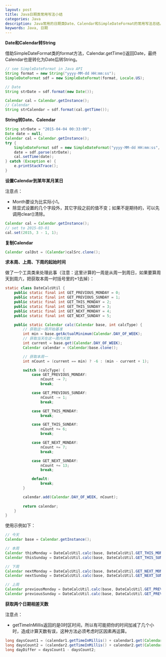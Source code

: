 ```yaml
---
layout: post
title: Java日期类常用写法小结
categories: Java
description: Java常用的日期类Date、Calendar和SimpleDateFormat的常用写法总结。
keywords: Java, 日期
---
```


**Date和Calendar转String**

借助SimpleDateFormat类的format方法，Calendar.getTime()返回Date，最终Calendar也是转化为Date后转String。

```java
// see SimpleDateFormat in Java API
String format = new String("yyyy-MM-dd HH:mm:ss");
SimpleDateFormat sdf = new SimpleDateFormat(format, Locale.US);

// Date
String strDate = sdf.format(new Date());

Calendar cal = Calendar.getInstance();
// Calendar
String strCalendar = sdf.format(cal.getTime());
```

**String转Date、Calendar**

```java
String strDate = "2015-04-04 00:33:00";
Date date = null;
Calendar cal = Calendar.getInstance();
try {
    SimpleDateFormat sdf = new SimpleDateFormat("yyyy-MM-dd HH:mm:ss", Locale.US);
    date = sdf.parse(strDate);
    cal.setTime(date);
} catch (Exception e) {
    e.printStackTrace();
}
```

**设置Calendar到某年某月某日**

注意点：

* Month要设为比实际小1。
* 除显式设置的几个字段外，其它字段之前的值不变；如果不是期待的，可以先调用clear()清除。

```java
Calendar cal = Calendar.getInstance();
// set to 2015-03-01
cal.set(2015, 3 - 1, 1);
```

**复制Calendar**

```java
Calendar calDst = (Calendar)calSrc.clone();
```

**求本周、上周、下周的起始时间**

做了一个工具类来处理此事（注意：这里计算的一周是从周一到周日，如果要算周天到周六，把获取本周一时括号里的+1去掉）：

```java
static class DateCalcUtil {
    public static final int GET_PREVIOUS_MONDAY = 0;
    public static final int GET_PREVIOUS_SUNDAY = 1;
    public static final int GET_THIS_MONDAY = 2;
    public static final int GET_THIS_SUNDAY = 3;
    public static final int GET_NEXT_MONDAY = 4;
    public static final int GET_NEXT_SUNDAY = 5;

    public static Calendar calc(Calendar base, int calcType) {
        // 获取这一周开始基准
        int min = base.getActualMinimum(Calendar.DAY_OF_WEEK); 
        // 获取当天在这一周内天数
        int current = base.get(Calendar.DAY_OF_WEEK); 
        Calendar calendar = (Calendar)base.clone();

        // 获取本周一
        int nCount = (current == min) ? -6 : (min - current + 1);

        switch (calcType) {
            case GET_PREVIOUS_MONDAY:
                nCount -= 7;
                break;

            case GET_PREVIOUS_SUNDAY:
                nCount -= 1;
                break;

            case GET_THIS_MONDAY:
                break;

            case GET_THIS_SUNDAY:
                nCount += 6;
                break;

            case GET_NEXT_MONDAY:
                nCount += 7;
                break;

            case GET_NEXT_SUNDAY:
                nCount += 13;
                break;

            default:
                break;
        }

        calendar.add(Calendar.DAY_OF_WEEK, nCount);
        
        return calendar;
    }
}
```

使用示例如下：

```java
// 今天
Calendar base = Calendar.getInstance();

// 本周
Calendar thisMonday = DateCalcUtil.calc(base, DateCalcUtil.GET_THIS_MONDAY);
Calendar thisSunday = DateCalcUtil.calc(base, DateCalcUtil.GET_THIS_SUNDAY);

// 下周
Calendar nextMonday = DateCalcUtil.calc(base, DateCalcUtil.GET_NEXT_MONDAY);
Calendar nextSunday = DateCalcUtil.calc(base, DateCalcUtil.GET_NEXT_SUNDAY);

// 上周
Calendar previousMonday = DateCalcUtil.calc(base, DateCalcUtil.GET_PREVIOUS_MONDAY);
Calendar previousSunday = DateCalcUtil.calc(base, DateCalcUtil.GET_PREVIOUS_SUNDAY);
```

**获取两个日期相差天数**

注意点：

* getTimeInMillis返回的是0时区时间，所以有可能把你的时间加减了几个小时，造成计算天数有误，这种方法必须考虑时区因素再运算。

```java
long daysCount1 = (calendar1.getTimeInMillis() + calendar1.get(Calendar.ZONE_OFFSET)) / (24 * 3600 * 1000);
long daysCount2 = (calendar2.getTimeInMillis() + calendar2.get(Calendar.ZONE_OFFSET)) / (24 * 3600 * 1000);
long dayDiffer = daysCount1 - daysCount2;
```
